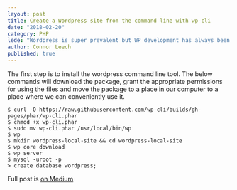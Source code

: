 ```yaml
---
layout: post
title: Create a Wordpress site from the command line with wp-cli
date: "2018-02-20"
category: PHP
lede: "Wordpress is super prevalent but WP development has always been a bit of a mystery to me. This tutorial goes through running a Wordpress site locally on your machine."
author: Connor Leech
published: true
---
```


The first step is to install the wordpress command line tool. The below commands will download the package, grant the appropriate permissions for using the files and move the package to a place in our computer to a place where we can conveniently use it.

```
$ curl -O https://raw.githubusercontent.com/wp-cli/builds/gh-pages/phar/wp-cli.phar
$ chmod +x wp-cli.phar
$ sudo mv wp-cli.phar /usr/local/bin/wp
$ wp
$ mkdir wordpress-local-site && cd wordpress-local-site
$ wp core download
$ wp server
$ mysql -uroot -p
> create database wordpress;
```

Full post is [on Medium](https://medium.com/@connorleech/create-a-wordpress-site-from-the-command-line-and-run-it-locally-13db3f996519)
